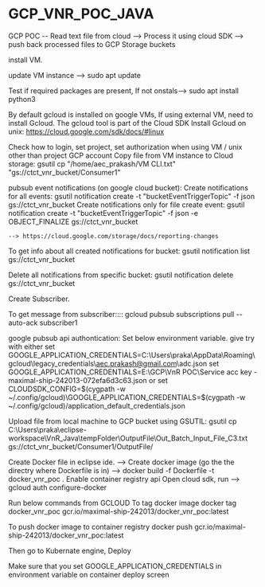 # GCP_VNR_POC_JAVA
GCP POC  -- Read text file from cloud --> Process it using cloud SDK --> push back processed files to GCP Storage buckets


install VM.

update VM instance --> sudo apt update

Test if required packages are present, If not onstals--> sudo apt install python3

By default gcloud is installed on google VMs, If using external VM, need to install Gcloud. The gcloud tool is part of the Cloud SDK
Install Gcloud on unix: https://cloud.google.com/sdk/docs/#linux

Check how to login, set project, set authorization when using VM / unix other than project GCP account
Copy file from VM instance to Cloud storage: 
gsutil cp "/home/aec_prakash/VM CLI.txt" "gs://ctct_vnr_bucket/Consumer1"




pubsub event notifications (on google cloud bucket):
Create notifications for all events:                         gsutil notification create -t "bucketEventTriggerTopic" -f json gs://ctct_vnr_bucket
Create notifications only for file create event:             gsutil notification create -t "bucketEventTriggerTopic" -f json -e OBJECT_FINALIZE gs://ctct_vnr_bucket

	--> https://cloud.google.com/storage/docs/reporting-changes
	
To get info about all created notifications for bucket: gsutil notification list gs://ctct_vnr_bucket

Delete all notifications from specific bucket: gsutil notification delete gs://ctct_vnr_bucket


Create Subscriber.

To get message from subscriber::::    gcloud pubsub subscriptions pull --auto-ack subscriber1

google pubsub api authontication: 
	Set below environment variable. give try with either
	set GOOGLE_APPLICATION_CREDENTIALS=C:\Users\praka\AppData\Roaming\gcloud\legacy_credentials\aec.prakash@gmail.com\adc.json
	set GOOGLE_APPLICATION_CREDENTIALS=E:\GCP\VnR POC\Service acc key - maximal-ship-242013-072efa6d3c63.json
or set CLOUDSDK_CONFIG=$(cygpath -w ~/.config/gcloud)\GOOGLE_APPLICATION_CREDENTIALS=$(cygpath -w ~/.config/gcloud)/application_default_credentials.json


Upload file from local machine to GCP bucket using GSUTIL:
gsutil cp C:\Users\praka\eclipse-workspace\VnR_Java\tempFolder\OutputFile\Out_Batch_Input_File_C3.txt gs://ctct_vnr_bucket/Consumer1/OutputFile/







Create Docker file in eclipse ide.
--> Create docker image (go the the directry where Dockerfile is in) --> docker build -f Dockerfile -t docker_vnr_poc .
Enable container registry api
Open cloud sdk, run --> gcloud auth configure-docker


Run below commands from GCLOUD
To tag docker image
docker tag docker_vnr_poc gcr.io/maximal-ship-242013/docker_vnr_poc:latest

To push docker image to container registry
docker push gcr.io/maximal-ship-242013/docker_vnr_poc:latest

Then go to Kubernate engine, Deploy 

Make sure that you set GOOGLE_APPLICATION_CREDENTIALS in environment variable on container deploy screen
